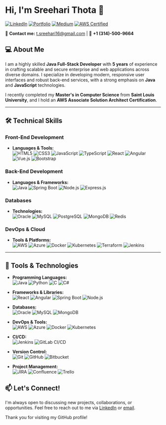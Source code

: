 # Hi, I'm Sreehari Thota 👋

[![LinkedIn](https://img.shields.io/badge/LinkedIn-Sreehari%20Thota-blue?style=flat-square&logo=linkedin)](https://www.linkedin.com/in/sreehari-t-494887322/)
[![Portfolio](https://img.shields.io/badge/Portfolio-Sreehari%20Thota-black?style=flat-square&logo=github)](https://www.sreeharithota.com)
[![Medium](https://img.shields.io/badge/Medium-Sreehari%20Thota-12100E?style=flat-square&logo=medium)](https://medium.com/@t.sreehari16)
[![AWS Certified](https://img.shields.io/badge/AWS%20Certified-Associate%20Solutions%20Architect-orange?style=flat-square&logo=amazon-aws)](https://www.certification-link.com)

📧 **Contact me:** t.sreehari16@gmail.com | 📱 **+1 (314)-500-9664**

## 💻 About Me

I am a highly skilled **Java Full-Stack Developer** with  **5 years** of experience in crafting scalable and secure enterprise and web applications across diverse domains. I specialize in developing modern, responsive user interfaces and robust back-end services, with a strong emphasis on **Java** and **JavaScript** technologies.

I recently completed my **Master's in Computer Science** from **Saint Louis University**, and I hold an **AWS Associate Solution Architect Certification**.

---

## 🛠️ Technical Skills

### Front-End Development
- **Languages & Tools:**  
  ![HTML5](https://img.shields.io/badge/-HTML5-E34F26?style=flat-square&logo=html5&logoColor=white) 
  ![CSS3](https://img.shields.io/badge/-CSS3-1572B6?style=flat-square&logo=css3&logoColor=white) 
  ![JavaScript](https://img.shields.io/badge/-JavaScript-F7DF1E?style=flat-square&logo=javascript&logoColor=black) 
  ![TypeScript](https://img.shields.io/badge/-TypeScript-007ACC?style=flat-square&logo=typescript&logoColor=white) 
  ![React](https://img.shields.io/badge/-React-61DAFB?style=flat-square&logo=react&logoColor=black) 
  ![Angular](https://img.shields.io/badge/-Angular-DD0031?style=flat-square&logo=angular&logoColor=white) 
  ![Vue.js](https://img.shields.io/badge/-Vue.js-4FC08D?style=flat-square&logo=vue.js&logoColor=white) 
  ![Bootstrap](https://img.shields.io/badge/-Bootstrap-563D7C?style=flat-square&logo=bootstrap&logoColor=white)

### Back-End Development
- **Languages & Frameworks:**  
  ![Java](https://img.shields.io/badge/-Java-007396?style=flat-square&logo=java&logoColor=white) 
  ![Spring Boot](https://img.shields.io/badge/-Spring%20Boot-6DB33F?style=flat-square&logo=spring-boot&logoColor=white) 
  ![Node.js](https://img.shields.io/badge/-Node.js-339933?style=flat-square&logo=node.js&logoColor=white) 
  ![Express.js](https://img.shields.io/badge/-Express.js-000000?style=flat-square&logo=express&logoColor=white)

### Databases
- **Technologies:**  
  ![Oracle](https://img.shields.io/badge/-Oracle-F80000?style=flat-square&logo=oracle&logoColor=white) 
  ![MySQL](https://img.shields.io/badge/-MySQL-4479A1?style=flat-square&logo=mysql&logoColor=white) 
  ![PostgreSQL](https://img.shields.io/badge/-PostgreSQL-336791?style=flat-square&logo=postgresql&logoColor=white) 
  ![MongoDB](https://img.shields.io/badge/-MongoDB-47A248?style=flat-square&logo=mongodb&logoColor=white) 
  ![Redis](https://img.shields.io/badge/-Redis-DC382D?style=flat-square&logo=redis&logoColor=white)

### DevOps & Cloud
- **Tools & Platforms:**  
  ![AWS](https://img.shields.io/badge/-AWS-232F3E?style=flat-square&logo=amazon-aws&logoColor=white) 
  ![Azure](https://img.shields.io/badge/-Azure-0078D4?style=flat-square&logo=microsoft-azure&logoColor=white) 
  ![Docker](https://img.shields.io/badge/-Docker-2496ED?style=flat-square&logo=docker&logoColor=white) 
  ![Kubernetes](https://img.shields.io/badge/-Kubernetes-326CE5?style=flat-square&logo=kubernetes&logoColor=white) 
  ![Terraform](https://img.shields.io/badge/-Terraform-623CE4?style=flat-square&logo=terraform&logoColor=white) 
  ![Jenkins](https://img.shields.io/badge/-Jenkins-D24939?style=flat-square&logo=jenkins&logoColor=white)

---

## 🧰 Tools & Technologies

- **Programming Languages:**  
  ![Java](https://img.shields.io/badge/-Java-007396?style=flat-square&logo=java&logoColor=white) 
  ![Python](https://img.shields.io/badge/-Python-3776AB?style=flat-square&logo=python&logoColor=white) 
  ![C](https://img.shields.io/badge/-C-A8B9CC?style=flat-square&logo=c&logoColor=white) 
  ![C#](https://img.shields.io/badge/-C%23-239120?style=flat-square&logo=c-sharp&logoColor=white)

- **Frameworks & Libraries:**  
  ![React](https://img.shields.io/badge/-React-61DAFB?style=flat-square&logo=react&logoColor=black) 
  ![Angular](https://img.shields.io/badge/-Angular-DD0031?style=flat-square&logo=angular&logoColor=white) 
  ![Spring Boot](https://img.shields.io/badge/-Spring%20Boot-6DB33F?style=flat-square&logo=spring-boot&logoColor=white) 
  ![Node.js](https://img.shields.io/badge/-Node.js-339933?style=flat-square&logo=node.js&logoColor=white)

- **Databases:**  
  ![Oracle](https://img.shields.io/badge/-Oracle-F80000?style=flat-square&logo=oracle&logoColor=white) 
  ![MySQL](https://img.shields.io/badge/-MySQL-4479A1?style=flat-square&logo=mysql&logoColor=white) 
  ![MongoDB](https://img.shields.io/badge/-MongoDB-47A248?style=flat-square&logo=mongodb&logoColor=white)

- **DevOps & Tools:**  
  ![AWS](https://img.shields.io/badge/-AWS-232F3E?style=flat-square&logo=amazon-aws&logoColor=white) 
  ![Azure](https://img.shields.io/badge/-Azure-0078D4?style=flat-square&logo=microsoft-azure&logoColor=white) 
  ![Docker](https://img.shields.io/badge/-Docker-2496ED?style=flat-square&logo=docker&logoColor=white) 
  ![Kubernetes](https://img.shields.io/badge/-Kubernetes-326CE5?style=flat-square&logo=kubernetes&logoColor=white)

- **CI/CD:**  
  ![Jenkins](https://img.shields.io/badge/-Jenkins-D24939?style=flat-square&logo=jenkins&logoColor=white) 
  ![GitLab CI/CD](https://img.shields.io/badge/-GitLab%20CI%2FCD-FC6D26?style=flat-square&logo=gitlab&logoColor=white)

- **Version Control:**  
  ![Git](https://img.shields.io/badge/-Git-F05032?style=flat-square&logo=git&logoColor=white) 
  ![GitHub](https://img.shields.io/badge/-GitHub-181717?style=flat-square&logo=github&logoColor=white) 
  ![Bitbucket](https://img.shields.io/badge/-Bitbucket-0052CC?style=flat-square&logo=bitbucket&logoColor=white)

- **Project Management:**  
  ![JIRA](https://img.shields.io/badge/-JIRA-0052CC?style=flat-square&logo=jira-software&logoColor=white) 
  ![Confluence](https://img.shields.io/badge/-Confluence-172B4D?style=flat-square&logo=confluence&logoColor=white) 
  ![Trello](https://img.shields.io/badge/-Trello-0052CC?style=flat-square&logo=trello&logoColor=white)



## 📫 Let's Connect!

I'm always open to discussing new projects, collaborations, or opportunities. Feel free to reach out to me via [LinkedIn](https://www.linkedin.com/in/sreehari-t-494887322/) or [email](mailto:t.sreehari16@gmail.com).

Thank you for visiting my GitHub profile!
